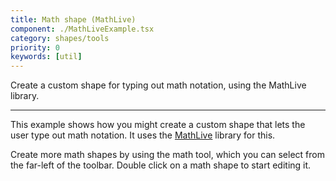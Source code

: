 ```yaml
---
title: Math shape (MathLive)
component: ./MathLiveExample.tsx
category: shapes/tools
priority: 0
keywords: [util]
---
```


Create a custom shape for typing out math notation, using the MathLive library.

---

This example shows how you might create a custom shape that lets the user type out math notation. It uses the [MathLive](https://github.com/arnog/mathlive) library for this.

Create more math shapes by using the math tool, which you can select from the far-left of the toolbar. Double click on a math shape to start editing it.
